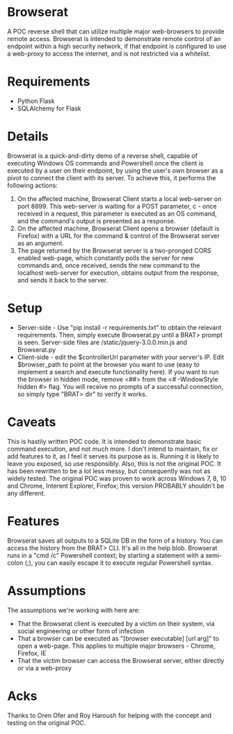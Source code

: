 # Browserat
A POC reverse shell that can utilize multiple major web-browsers to provide remote access. Browserat is intended to demonstrate remote control of an endpoint within a high security network, if that endpoint is configured to use a web-proxy to access the internet, and is not restricted via a whitelist.

# Requirements
* Python Flask
* SQLAlchemy for Flask

# Details
Browserat is a quick-and-dirty demo of a reverse shell, capable of executing Windows OS commands and Powershell once the client is executed by a user on their endpoint, by using the user's own browser as a pivot to connect the client with its server. To achieve this, it performs the following actions:
1) On the affected machine, Browserat Client starts a local web-server on port 8899. This web-server is waiting for a POST parameter, c - once received in a request, this parameter is executed as an OS command, and the command's output is presented as a response.
2) On the affected machine, Browserat Client opens a browser (default is Firefox) with a URL for the command & control of the Browserat server as an argument.
3) The page returned by the Browserat server is a two-pronged CORS enabled web-page, which constantly polls the server for new commands and, once received, sends the new command to the localhost web-server for execution, obtains output from the response, and sends it back to the server.

# Setup
* Server-side - Use "pip install -r requirements.txt" to obtain the relevant requirements. Then, simply execute Browserat.py until a BRAT> prompt is seen. Server-side files are /static/jquery-3.0.0.min.js and Browserat.py
* Client-side - edit the $controllerUrl parameter with your server's IP. Edit $browser_path to point at the browser you want to use (easy to implement a search and execute functionality here). If you want to run the browser in hidden mode, remove <##> from the <# -WindowStyle hidden #> flag. You will receive no prompts of a successful connection, so simply type "BRAT> dir" to verify it works.

# Caveats
This is hastily written POC code. It is intended to demonstrate basic command execution, and not much more. I don't intend to maintain, fix or add features to it, as I feel it serves its purpose as is. Running it is likely to leave you exposed, so use responsibly.
Also, this is not the original POC. It has been rewritten to be a lot less messy, but consequently was not as widely tested. The original POC was proven to work across Windows 7, 8, 10 and Chrome, Interent Explorer, Firefox; this version PROBABLY shouldn't be any different.

# Features
Browserat saves all outputs to a SQLite DB in the form of a history. You can access the history from the BRAT> CLI. It's all in the help blob. Browserat runs in a "cmd /c" Powershell context; by starting a statement with a semi-colon (;), you can easily escape it to execute regular Powershell syntax.

# Assumptions
The assumptions we're working with here are:
* That the Browserat client is executed by a victim on their system, via social engineering or other form of infection
* That a browser can be executed as "[browser executable] [url arg]" to open a web-page. This applies to multiple major browsers - Chrome, Firefox, IE
* That the victim browser can access the Browserat server, either directly or via a web-proxy

# Acks
Thanks to Oren Ofer and Roy Haroush for helping with the concept and testing on the original POC.
